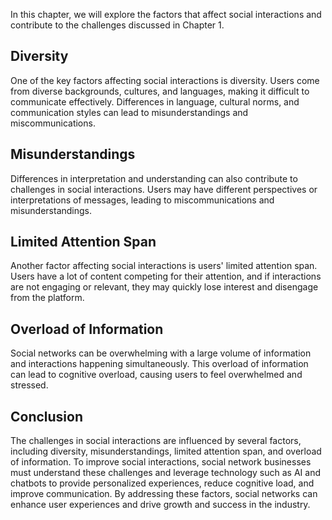 
In this chapter, we will explore the factors that affect social interactions and contribute to the challenges discussed in Chapter 1.

Diversity
---------

One of the key factors affecting social interactions is diversity. Users come from diverse backgrounds, cultures, and languages, making it difficult to communicate effectively. Differences in language, cultural norms, and communication styles can lead to misunderstandings and miscommunications.

Misunderstandings
-----------------

Differences in interpretation and understanding can also contribute to challenges in social interactions. Users may have different perspectives or interpretations of messages, leading to miscommunications and misunderstandings.

Limited Attention Span
----------------------

Another factor affecting social interactions is users' limited attention span. Users have a lot of content competing for their attention, and if interactions are not engaging or relevant, they may quickly lose interest and disengage from the platform.

Overload of Information
-----------------------

Social networks can be overwhelming with a large volume of information and interactions happening simultaneously. This overload of information can lead to cognitive overload, causing users to feel overwhelmed and stressed.

Conclusion
----------

The challenges in social interactions are influenced by several factors, including diversity, misunderstandings, limited attention span, and overload of information. To improve social interactions, social network businesses must understand these challenges and leverage technology such as AI and chatbots to provide personalized experiences, reduce cognitive load, and improve communication. By addressing these factors, social networks can enhance user experiences and drive growth and success in the industry.
